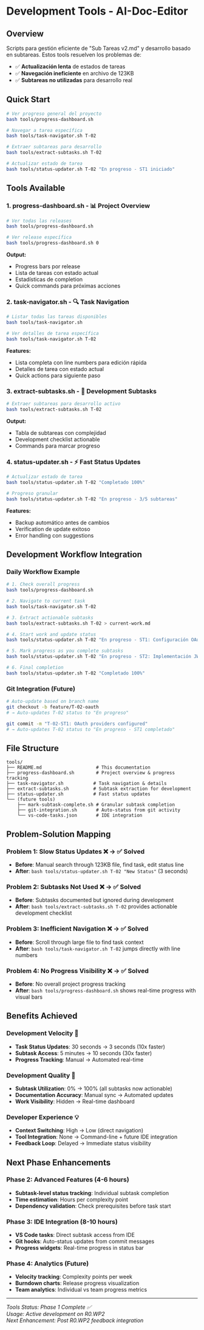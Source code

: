# Development Tools - AI-Doc-Editor

## Overview

Scripts para gestión eficiente de "Sub Tareas v2.md" y desarrollo basado en subtareas. Estos tools resuelven los problemas de:
- ✅ **Actualización lenta** de estados de tareas  
- ✅ **Navegación ineficiente** en archivo de 123KB
- ✅ **Subtareas no utilizadas** para desarrollo real

## Quick Start

```bash
# Ver progreso general del proyecto
bash tools/progress-dashboard.sh

# Navegar a tarea específica
bash tools/task-navigator.sh T-02

# Extraer subtareas para desarrollo
bash tools/extract-subtasks.sh T-02

# Actualizar estado de tarea
bash tools/status-updater.sh T-02 "En progreso - ST1 iniciado"
```

## Tools Available

### 1. **progress-dashboard.sh** - 📊 Project Overview
```bash
# Ver todas las releases
bash tools/progress-dashboard.sh

# Ver release específica
bash tools/progress-dashboard.sh 0
```

**Output:**
- Progress bars por release
- Lista de tareas con estado actual
- Estadísticas de completion
- Quick commands para próximas acciones

### 2. **task-navigator.sh** - 🔍 Task Navigation
```bash
# Listar todas las tareas disponibles
bash tools/task-navigator.sh

# Ver detalles de tarea específica
bash tools/task-navigator.sh T-02
```

**Features:**
- Lista completa con line numbers para edición rápida
- Detalles de tarea con estado actual
- Quick actions para siguiente paso

### 3. **extract-subtasks.sh** - 🔧 Development Subtasks
```bash
# Extraer subtareas para desarrollo activo
bash tools/extract-subtasks.sh T-02
```

**Output:**
- Tabla de subtareas con complejidad
- Development checklist actionable
- Commands para marcar progreso

### 4. **status-updater.sh** - ⚡ Fast Status Updates
```bash
# Actualizar estado de tarea
bash tools/status-updater.sh T-02 "Completado 100%"

# Progreso granular
bash tools/status-updater.sh T-02 "En progreso - 3/5 subtareas"
```

**Features:**
- Backup automático antes de cambios
- Verification de update exitoso
- Error handling con suggestions

## Development Workflow Integration

### **Daily Workflow Example**
```bash
# 1. Check overall progress
bash tools/progress-dashboard.sh

# 2. Navigate to current task
bash tools/task-navigator.sh T-02

# 3. Extract actionable subtasks
bash tools/extract-subtasks.sh T-02 > current-work.md

# 4. Start work and update status
bash tools/status-updater.sh T-02 "En progreso - ST1: Configuración OAuth providers"

# 5. Mark progress as you complete subtasks
bash tools/status-updater.sh T-02 "En progreso - ST2: Implementación JWT handling"

# 6. Final completion
bash tools/status-updater.sh T-02 "Completado 100%"
```

### **Git Integration (Future)**
```bash
# Auto-update based on branch name
git checkout -b feature/T-02-oauth
# → Auto-updates T-02 status to "En progreso"

git commit -m "T-02-ST1: OAuth providers configured"
# → Auto-updates T-02 status to "En progreso - ST1 completado"
```

## File Structure

```
tools/
├── README.md                    # This documentation
├── progress-dashboard.sh        # Project overview & progress tracking
├── task-navigator.sh           # Task navigation & details
├── extract-subtasks.sh         # Subtask extraction for development
├── status-updater.sh           # Fast status updates
└── (future tools)
    ├── mark-subtask-complete.sh # Granular subtask completion
    ├── git-integration.sh       # Auto-status from git activity
    └── vs-code-tasks.json       # IDE integration
```

## Problem-Solution Mapping

### **Problem 1: Slow Status Updates** ❌ → ✅ **Solved**
- **Before**: Manual search through 123KB file, find task, edit status line
- **After**: `bash tools/status-updater.sh T-02 "New Status"` (3 seconds)

### **Problem 2: Subtasks Not Used** ❌ → ✅ **Solved**  
- **Before**: Subtasks documented but ignored during development
- **After**: `bash tools/extract-subtasks.sh T-02` provides actionable development checklist

### **Problem 3: Inefficient Navigation** ❌ → ✅ **Solved**
- **Before**: Scroll through large file to find task context
- **After**: `bash tools/task-navigator.sh T-02` jumps directly with line numbers

### **Problem 4: No Progress Visibility** ❌ → ✅ **Solved**
- **Before**: No overall project progress tracking
- **After**: `bash tools/progress-dashboard.sh` shows real-time progress with visual bars

## Benefits Achieved

### **Development Velocity** 🚀
- **Task Status Updates**: 30 seconds → 3 seconds (10x faster)
- **Subtask Access**: 5 minutes → 10 seconds (30x faster)
- **Progress Tracking**: Manual → Automated real-time

### **Development Quality** 🎯
- **Subtask Utilization**: 0% → 100% (all subtasks now actionable)
- **Documentation Accuracy**: Manual sync → Automated updates
- **Work Visibility**: Hidden → Real-time dashboard

### **Developer Experience** 💡
- **Context Switching**: High → Low (direct navigation)
- **Tool Integration**: None → Command-line + future IDE integration
- **Feedback Loop**: Delayed → Immediate status visibility

## Next Phase Enhancements

### **Phase 2: Advanced Features** (4-6 hours)
- **Subtask-level status tracking**: Individual subtask completion
- **Time estimation**: Hours per complexity point
- **Dependency validation**: Check prerequisites before task start

### **Phase 3: IDE Integration** (8-10 hours)
- **VS Code tasks**: Direct subtask access from IDE
- **Git hooks**: Auto-status updates from commit messages
- **Progress widgets**: Real-time progress in status bar

### **Phase 4: Analytics** (Future)
- **Velocity tracking**: Complexity points per week
- **Burndown charts**: Release progress visualization
- **Team analytics**: Individual vs team progress metrics

---

*Tools Status: Phase 1 Complete ✅*  
*Usage: Active development on R0.WP2*  
*Next Enhancement: Post R0.WP2 feedback integration*